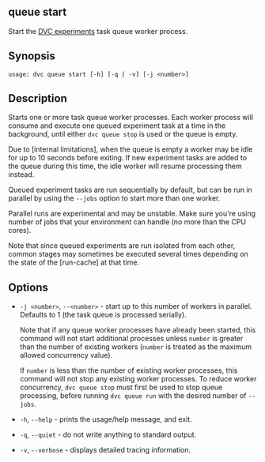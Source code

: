 ## queue start

Start the
[DVC experiments](/doc/user-guide/experiment-management/experiments-overview)
task queue worker process.

## Synopsis

```usage
usage: dvc queue start [-h] [-q | -v] [-j <number>]
```

## Description

Starts one or more task queue worker processes. Each worker process will consume
and execute one queued experiment task at a time in the background, until either
`dvc queue stop` is used or the queue is empty.

<admon type="info">

Due to [internal limitations], when the queue is empty a worker may be idle for
up to 10 seconds before exiting. If new experiment tasks are added to the queue
during this time, the idle worker will resume processing them instead.

[implementation limitations]:
  /doc/user-guide/experiment-management/running-experiments#how-are-experiments-queued

</admon>

Queued experiment tasks are run sequentially by default, but can be run in
parallel by using the `--jobs` option to start more than one worker.

<admon type="warn">

Parallel runs are experimental and may be unstable. Make sure you're using
 number of jobs that your environment can handle (no more than the CPU
cores).

Note that since queued experiments are run isolated from each other, common
stages may sometimes be executed several times depending on the state of the
[run-cache] at that time.

</admon>

## Options

- `-j <number>`, `--<number>` - start up to this number of workers in parallel.
  Defaults to 1 (the task queue is processed serially).

  <admon type="info">

  Note that if any queue worker processes have already been started, this
  command will not start additional processes unless `number` is greater than
  the number of existing workers (`number` is treated as the maximum allowed
  concurrency value).

  If `number` is less than the number of existing worker processes, this
  command will not stop any existing worker processes. To reduce worker
  concurrency, `dvc queue stop` must first be used to stop queue processing,
  before running `dvc queue run` with the desired number of `--jobs`.

  </admon>

- `-h`, `--help` - prints the usage/help message, and exit.

- `-q`, `--quiet` - do not write anything to standard output.

- `-v`, `--verbose` - displays detailed tracing information.
